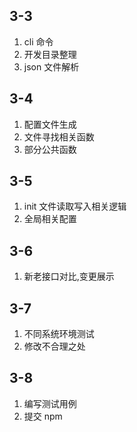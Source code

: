 ## 3-3

1. cli 命令
2. 开发目录整理
3. json 文件解析

## 3-4

1. 配置文件生成
2. 文件寻找相关函数
3. 部分公共函数

## 3-5

1. init 文件读取写入相关逻辑
2. 全局相关配置

## 3-6

1. 新老接口对比,变更展示

## 3-7

1. 不同系统环境测试
2. 修改不合理之处

## 3-8

1. 编写测试用例
2. 提交 npm
